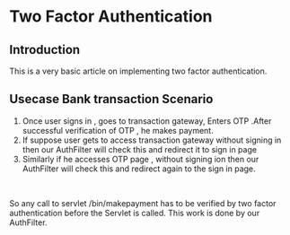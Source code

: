 Two Factor Authentication
========

Introduction
--------
This is a very basic article on implementing two factor authentication.

Usecase Bank transaction Scenario
--------

1) Once user signs in , goes to transaction gateway, Enters OTP .After successful verification of OTP , he makes payment.  <br />  
2) If suppose user gets to access transaction gateway without signing in then our AuthFilter will check this and redirect it to sign in page  <br />
3) Similarly if he accesses OTP page , without signing ion then our AuthFilter will check this and redirect again to the sign in page.  
<br/>

So any call to servlet /bin/makepayment  has to be verified by two factor authentication before the Servlet is called.
This work is done by our AuthFilter.



